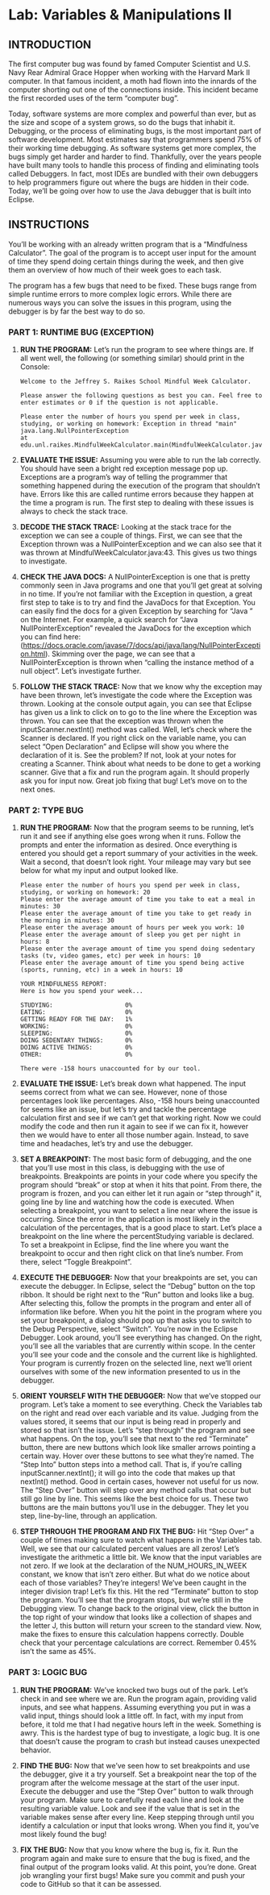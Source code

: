 # Lab: Variables & Manipulations II

## INTRODUCTION
The first computer bug was found by famed Computer Scientist and U.S. Navy Rear Admiral Grace Hopper when working with the Harvard Mark II computer. In that famous incident, a moth had flown into the innards of the computer shorting out one of the connections inside. This incident became the first recorded uses of the term “computer bug”.

Today, software systems are more complex and powerful than ever, but as the size and scope of a system grows, so do the bugs that inhabit it. Debugging, or the process of eliminating bugs, is the most important part of software development. Most estimates say that programmers spend 75% of their working time debugging. As software systems get more complex, the bugs simply get harder and harder to find. Thankfully, over the years people have built many tools to handle this process of finding and eliminating tools called Debuggers. In fact, most IDEs are bundled with their own debuggers to help programmers figure out where the bugs are hidden in their code. Today, we’ll be going over how to use the Java debugger that is built into Eclipse.

## INSTRUCTIONS
You’ll be working with an already written program that is a “Mindfulness Calculator”. The goal of the program is to accept user input for the amount of time they spend doing certain things during the week, and then give them an overview of how much of their week goes to each task. 

The program has a few bugs that need to be fixed. These bugs range from simple runtime errors to more complex logic errors. While there are numerous ways you can solve the issues in this program, using the debugger is by far the best way to do so. 

### PART 1: RUNTIME BUG (EXCEPTION)

1.	**RUN THE PROGRAM:** Let’s run the program to see where things are. If all went well, the following (or something similar) should print in the Console:
    ```
    Welcome to the Jeffrey S. Raikes School Mindful Week Calculator.

    Please answer the following questions as best you can. Feel free to enter estimates or 0 if the question is not applicable.

    Please enter the number of hours you spend per week in class, studying, or working on homework: Exception in thread "main" java.lang.NullPointerException
    at edu.unl.raikes.MindfulWeekCalculator.main(MindfulWeekCalculator.java:43)
    ```

2.	**EVALUATE THE ISSUE:** Assuming you were able to run the lab correctly. You should have seen a bright red exception message pop up. Exceptions are a program’s way of telling the programmer that something happened during the execution of the program that shouldn’t have. Errors like this are called runtime errors because they happen at the time a program is run. The first step to dealing with these issues is always to check the stack trace. 

3.	**DECODE THE STACK TRACE:** Looking at the stack trace for the exception we can see a couple of things. First, we can see that the Exception thrown was a NullPointerException and we can also see that it was thrown at MindfulWeekCalculator.java:43. This gives us two things to investigate. 

4.	**CHECK THE JAVA DOCS:** A NullPointerException is one that is pretty commonly seen in Java programs and one that you’ll get great at solving in no time. If you’re not familiar with the Exception in question, a great first step to take is to try and find the JavaDocs for that Exception.  You can easily find the docs for a given Exception by searching for “Java <Exception Name>” on the Internet. For example, a quick search for “Java NullPointerException” revealed the JavaDocs for the exception which you can find here: (https://docs.oracle.com/javase/7/docs/api/java/lang/NullPointerException.html). Skimming over the page, we can see that a NullPointerException is thrown when “calling the instance method of a null object”. Let’s investigate further. 

5.	**FOLLOW THE STACK TRACE:** Now that we know why the exception may have been thrown, let’s investigate the code where the Exception was thrown.  Looking at the console output again, you can see that Eclipse has given us a link to click on to go to the line where the Exception was thrown. You can see that the exception was thrown when the inputScanner.nextInt() method was called. Well, let’s check where the Scanner is declared. If you right click on the variable name, you can select “Open Declaration” and Eclipse will show you where the declaration of it is. See the problem? If not, look at your notes for creating a Scanner. Think about what needs to be done to get a working scanner. Give that a fix and run the program again. It should properly ask you for input now. Great job fixing that bug! Let’s move on to the next ones. 

### PART 2: TYPE BUG
1.	**RUN THE PROGRAM:** Now that the program seems to be running, let’s run it and see if anything else goes wrong when it runs. Follow the prompts and enter the information as desired. Once everything is entered you should get a report summary of your activities in the week. Wait a second, that doesn’t look right. Your mileage may vary but see below for what my input and output looked like. 
    ```
    Please enter the number of hours you spend per week in class, studying, or working on homework: 20
    Please enter the average amount of time you take to eat a meal in minutes: 30
    Please enter the average amount of time you take to get ready in the morning in minutes: 30
    Please enter the average amount of hours per week you work: 10
    Please enter the average amount of sleep you get per night in hours: 8
    Please enter the average amount of time you spend doing sedentary tasks (tv, video games, etc) per week in hours: 10
    Please enter the average amount of time you spend being active (sports, running, etc) in a week in hours: 10

    YOUR MINDFULNESS REPORT:
    Here is how you spend your week...

    STUDYING:                    0%
    EATING:                      0%
    GETTING READY FOR THE DAY:   1%
    WORKING:                     0%
    SLEEPING:                    0%
    DOING SEDENTARY THINGS:      0%
    DOING ACTIVE THINGS:         0%
    OTHER:                       0%

    There were -158 hours unaccounted for by our tool.
    ```

2.	**EVALUATE THE ISSUE:** Let’s break down what happened. The input seems correct from what we can see. However, none of those percentages look like percentages. Also, -158 hours being unaccounted for seems like an issue, but let’s try and tackle the percentage calculation first and see if we can’t get that working right. Now we could modify the code and then run it again to see if we can fix it, however then we would have to enter all those number again. Instead, to save time and headaches, let’s try and use the debugger. 

3.	 **SET A BREAKPOINT:** The most basic form of debugging, and the one that you’ll use most in this class, is debugging with the use of breakpoints. Breakpoints are points in your code where you specify the program should “break” or stop at when it hits that point. From there, the program is frozen, and you can either let it run again or “step through” it, going line by line and watching how the code is executed. When selecting a breakpoint, you want to select a line near where the issue is occurring. Since the error in the application is most likely in the calculation of the percentages, that is a good place to start. Let’s place a breakpoint on the line where the percentStudying variable is declared.  To set a breakpoint in Eclipse, find the line where you want the breakpoint to occur and then right click on that line’s number. From there, select “Toggle Breakpoint”. 

4.	**EXECUTE THE DEBUGGER:** Now that your breakpoints are set, you can execute the debugger. In Eclipse, select the “Debug” button on the top ribbon. It should be right next to the “Run” button and looks like a bug. After selecting this, follow the prompts in the program and enter all of information like before. When you hit the point in the program where you set your breakpoint, a dialog should pop up that asks you to switch to the Debug Perspective, select “Switch”. You’re now in the Eclipse Debugger. Look around, you’ll see everything has changed. On the right, you’ll see all the variables that are currently within scope. In the center you’ll see your code and the console and the current like is highlighted. Your program is currently frozen on the selected line, next we’ll orient ourselves with some of the new information presented to us in the debugger.

5.	**ORIENT YOURSELF WITH THE DEBUGGER:** Now that we’ve stopped our program. Let’s take a moment to see everything. Check the Variables tab on the right and read over each variable and its value. Judging from the values stored, it seems that our input is being read in properly and stored so that isn’t the issue. Let’s “step through” the program and see what happens. On the top, you’ll see that next to the red “Terminate” button, there are new buttons which look like smaller arrows pointing a certain way. Hover over these buttons to see what they’re named. The “Step Into” button steps into a method call. That is, if you’re calling inputScanner.nextInt(); it will go into the code that makes up that nextInt() method. Good in certain cases, however not useful for us now. The “Step Over” button will step over any method calls that occur but still go line by line. This seems like the best choice for us. These two buttons are the main buttons you’ll use in the debugger. They let you step, line-by-line, through an application.

6.	**STEP THROUGH THE PROGRAM AND FIX THE BUG:** Hit “Step Over” a couple of times making sure to watch what happens in the Variables tab. Well, we see that our calculated percent values are all zeros! Let’s investigate the arithmetic a little bit. We know that the input variables are not zero. If we look at the declaration of the NUM_HOURS_IN_WEEK constant, we know that isn’t zero either. But what do we notice about each of those variables? They’re integers! We’ve been caught in the integer division trap! Let’s fix this. Hit the red “Terminate” button to stop the program. You’ll see that the program stops, but we’re still in the Debugging view. To change back to the original view, click the button in the top right of your window that looks like a collection of shapes and the letter J, this button will return your screen to the standard view. Now, make the fixes to ensure this calculation happens correctly. Double check that your percentage calculations are correct. Remember 0.45% isn’t the same as 45%. 

### PART 3: LOGIC BUG
1.	**RUN THE PROGRAM:** We’ve knocked two bugs out of the park. Let’s check in and see where we are. Run the program again, providing valid inputs, and see what happens. Assuming everything you put in was a valid input, things should look a little off. In fact, with my input from before, it told me that I had negative hours left in the week. Something is awry. This is the hardest type of bug to investigate, a logic bug. It is one that doesn’t cause the program to crash but instead causes unexpected behavior. 

2.	**FIND THE BUG:**  Now that we’ve seen how to set breakpoints and use the debugger, give it a try yourself. Set a breakpoint near the top of the program after the welcome message at the start of the user input. Execute the debugger and use the “Step Over” button to walk through your program. Make sure to carefully read each line and look at the resulting variable value. Look and see if the value that is set in the variable makes sense after every line. Keep stepping through until you identify a calculation or input that looks wrong. When you find it, you’ve most likely found the bug!

3.	**FIX THE BUG:** Now that you know where the bug is, fix it. Run the program again and make sure to ensure that the bug is fixed, and the final output of the program looks valid. At this point, you’re done. Great job wrangling your first bugs! Make sure you commit and push your code to GitHub so that it can be assessed.
